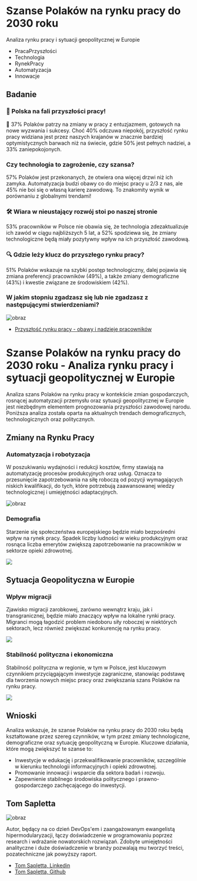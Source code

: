 # Szanse Polaków na rynku pracy do 2030 roku

Analiza rynku pracy i sytuacji geopolitycznej w Europie
+ PracaPrzyszłości
+ Technologia
+ RynekPracy
+ Automatyzacja
+ Innowacje

## Badanie

### 🚀 Polska na fali przyszłości pracy!
🌟 37% Polaków patrzy na zmiany w pracy z entuzjazmem, gotowych na nowe wyzwania i sukcesy. Choć 40% odczuwa niepokój, przyszłość rynku pracy widziana jest przez naszych krajanów w znacznie bardziej optymistycznych barwach niż na świecie, gdzie 50% jest pełnych nadziei, a 33% zaniepokojonych. 

### Czy technologia to zagrożenie, czy szansa? 
57% Polaków jest przekonanych, że otwiera ona więcej drzwi niż ich zamyka. Automatyzacja budzi obawy co do miejsc pracy u 2/3 z nas, ale 45% nie boi się o własną karierę zawodową. To znakomity wynik w porównaniu z globalnymi trendami! 

### 🛠️ Wiara w nieustający rozwój stoi po naszej stronie
53% pracowników w Polsce nie obawia się, że technologia zdezaktualizuje ich zawód w ciągu najbliższych 5 lat, a 52% spodziewa się, że zmiany technologiczne będą miały pozytywny wpływ na ich przyszłość zawodową. 

### 🔍 Gdzie leży klucz do przyszłego rynku pracy? 
51% Polaków wskazuje na szybki postęp technologiczny, dalej pojawia się zmiana preferencji pracowników (49%), a także zmiany demograficzne (43%) i kwestie związane ze środowiskiem (42%). 



### W jakim stopniu zgadzasz się lub nie zgadzasz z następującymi stwierdzeniami?
![obraz](https://github.com/tom-sapletta-com/rynek-pracy-2030-eu/assets/5669657/80122177-5e5c-4b78-b8af-8cc5a476bdb9)
+ [Przyszłość rynku pracy - obawy i nadzieje pracowników](https://www.pwc.pl/pl/publikacje/przyszlosc-rynku-pracy-polska-perspektywa-badanie-2021.html)

# Szanse Polaków na rynku pracy do 2030 roku - Analiza rynku pracy i sytuacji geopolitycznej w Europie

Analiza szans Polaków na rynku pracy w kontekście zmian gospodarczych, rosnącej automatyzacji przemysłu oraz sytuacji geopolitycznej w Europie jest niezbędnym elementem prognozowania przyszłości zawodowej narodu. Poniższa analiza została oparta na aktualnych trendach demograficznych, technologicznych oraz politycznych.

## Zmiany na Rynku Pracy

### Automatyzacja i robotyzacja

W poszukiwaniu wydajności i redukcji kosztów, firmy stawiają na automatyzację procesów produkcyjnych oraz usług. Oznacza to przesunięcie zapotrzebowania na siłę roboczą od pozycji wymagających niskich kwalifikacji, do tych, które potrzebują zaawansowanej wiedzy technologicznej i umiejętności adaptacyjnych.

![obraz](https://github.com/tom-sapletta-com/rynek-pracy-2030-eu/assets/5669657/8beb5f26-b40c-4a00-bd2c-df2dba573993)


### Demografia

Starzenie się społeczeństwa europejskiego będzie miało bezpośredni wpływ na rynek pracy. Spadek liczby ludności w wieku produkcyjnym oraz rosnąca liczba emerytów zwiększą zapotrzebowanie na pracowników w sektorze opieki zdrowotnej.

[![](https://mermaid.ink/img/pako:eNpFkD1uwzAMha9CaE4u4KFAE3fr1AwFYmdgJLqWZYmCLEOwgxwkyDF6hKb3qmq4KBf-4HsPJC9CsiJRiKbnJFsMEV7fagc5nquSLH8EbDSeYLt9gl11tE5TN8yUE_Sjcvx9lxoSJE1mBB9YjUZOnZvsaXVZlPvqmPTjZv6UWs7nCYbccPj6TCu7W9iyOnhUZEDxEB837ybZZmeUnJw2__R-oV-q9zlkEGb0HMNMZ07oNILD7G8iB2Cfl9Mwq8CJo6NuNRAbYSlY1Crff_md1SK2ZKkWRS4VBlOL2l0zh2Pkw-SkKBrsB9qI0SuMVGrM_7Hr9PoDBDh1tQ?type=png)](https://mermaid.live/edit#pako:eNpFkD1uwzAMha9CaE4u4KFAE3fr1AwFYmdgJLqWZYmCLEOwgxwkyDF6hKb3qmq4KBf-4HsPJC9CsiJRiKbnJFsMEV7fagc5nquSLH8EbDSeYLt9gl11tE5TN8yUE_Sjcvx9lxoSJE1mBB9YjUZOnZvsaXVZlPvqmPTjZv6UWs7nCYbccPj6TCu7W9iyOnhUZEDxEB837ybZZmeUnJw2__R-oV-q9zlkEGb0HMNMZ07oNILD7G8iB2Cfl9Mwq8CJo6NuNRAbYSlY1Crff_md1SK2ZKkWRS4VBlOL2l0zh2Pkw-SkKBrsB9qI0SuMVGrM_7Hr9PoDBDh1tQ)

## Sytuacja Geopolityczna w Europie

### Wpływ migracji

Zjawisko migracji zarobkowej, zarówno wewnątrz kraju, jak i transgranicznej, będzie miało znaczący wpływ na lokalne rynki pracy. Migranci mogą łagodzić problem niedoboru siły roboczej w niektórych sektorach, lecz również zwiększać konkurencję na rynku pracy.

[![](https://mermaid.ink/img/pako:eNpNj0EKwjAQRa8yzFov0IVg7VYQFASbLsZk1DQ2KWlLaUsXegvP4RHUexl146yGP-_BnwGlU4wRHj2VJ9gkwkKYebrUIZE5ZTCdziAetuXr2rVgCXxn2UAZrh20sHLnSvL40-IvvEhfFzo61WuwmpXbP-4eKh188G7vZM959s8n6a7Vz5upegLjrGk8W5k_bxlOsGBfkFah4PBRBNYnLlhgFFZF3ggUdgwcNbVbd1ZiVPuGJ9iUimpONIUvCowOdK54fAPnBVKv?type=png)](https://mermaid.live/edit#pako:eNpNj0EKwjAQRa8yzFov0IVg7VYQFASbLsZk1DQ2KWlLaUsXegvP4RHUexl146yGP-_BnwGlU4wRHj2VJ9gkwkKYebrUIZE5ZTCdziAetuXr2rVgCXxn2UAZrh20sHLnSvL40-IvvEhfFzo61WuwmpXbP-4eKh188G7vZM959s8n6a7Vz5upegLjrGk8W5k_bxlOsGBfkFah4PBRBNYnLlhgFFZF3ggUdgwcNbVbd1ZiVPuGJ9iUimpONIUvCowOdK54fAPnBVKv)


### Stabilność polityczna i ekonomiczna

Stabilność polityczna w regionie, w tym w Polsce, jest kluczowym czynnikiem przyciągającym inwestycje zagraniczne, stanowiąc podstawę dla tworzenia nowych miejsc pracy oraz zwiększania szans Polaków na rynku pracy.

[![](https://mermaid.ink/img/pako:eNotzj1uwzAMBeCrEJyTC3gokDRjpyZAgFoZWJmpFVuUIckQpCBzz1D0Oum9qvxwIvA-Eu-M2nWMDR5Hl3RPPsLbuxKos2q3kT7NKO7v9_oNkxtNzLoIHWC5fIF1uy_ehQhGEoeanAwU-vIkpqKs-8PjzfquX9tdcr6wGAZxqcZgDZ-ChsmTzk-7uttN-5HM9WcIDx4KSQAh8FmG-elxgZa9JdPV7ufbtcLYs2WFTV078oNCJZfqaI5um0VjE_3MC5ynjiJvzK2rxeZIY-DLP1NJXK4?type=png)](https://mermaid.live/edit#pako:eNotzj1uwzAMBeCrEJyTC3gokDRjpyZAgFoZWJmpFVuUIckQpCBzz1D0Oum9qvxwIvA-Eu-M2nWMDR5Hl3RPPsLbuxKos2q3kT7NKO7v9_oNkxtNzLoIHWC5fIF1uy_ehQhGEoeanAwU-vIkpqKs-8PjzfquX9tdcr6wGAZxqcZgDZ-ChsmTzk-7uttN-5HM9WcIDx4KSQAh8FmG-elxgZa9JdPV7ufbtcLYs2WFTV078oNCJZfqaI5um0VjE_3MC5ynjiJvzK2rxeZIY-DLP1NJXK4)



## Wnioski

Analiza wskazuje, że szanse Polaków na rynku pracy do 2030 roku będą kształtowane przez szereg czynników, w tym przez zmiany technologiczne, demograficzne oraz sytuację geopolityczną w Europie. Kluczowe działania, które mogą zwiększyć te szanse to:

- Inwestycje w edukację i przekwalifikowanie pracowników, szczególnie w kierunku technologii informacyjnych i opieki zdrowotnej.
- Promowanie innowacji i wsparcie dla sektora badań i rozwoju.
- Zapewnienie stabilnego środowiska politycznego i prawno-gospodarczego zachęcającego do inwestycji.



## Tom Sapletta

![obraz](https://github.com/tom-sapletta-com/rynek-pracy-2030-eu/assets/5669657/24abdad9-5aff-4834-95a0-d7215cc6e0bc)

Autor, będący na co dzień DevOps'em i zaangażowanym ewangelistą hipermodularyzacji, łączy doświadczenie w programowaniu poprzez research i wdrażanie nowatorskich rozwiązań. 
Zdobyte umiejętności analityczne i duże doświadczenie w branży pozwalają mu tworzyć treści, pozatechniczne jak powyższy raport.

+ [Tom Sapletta, Linkedin](https://www.linkedin.com/in/tom-sapletta-com)
+ [Tom Sapletta, Github](https://github.com/tom-sapletta-com)
